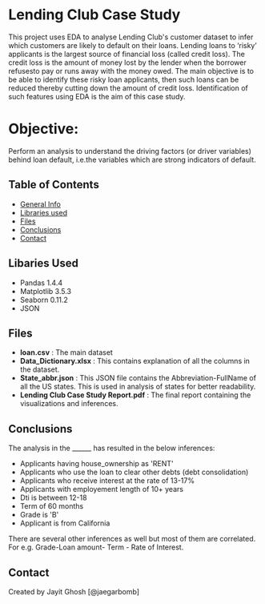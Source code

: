 # Lending Club Case Study
This project uses EDA to analyse Lending Club's customer dataset to infer which customers are likely to default on their loans. Lending loans to ‘risky’ applicants is the largest source of financial loss (called credit loss). The credit loss is the amount of money lost by the lender  when the borrower refusesto pay or runs away with the money owed.   The main objective is to be able to identify these risky loan applicants, then such loans can be reduced thereby cutting down the amount of credit loss. Identification of such features using EDA is the aim of this case study.   

# Objective:
Perform an analysis to understand the driving factors (or driver variables) behind loan default, i.e.the variables which are strong indicators of default.

## Table of Contents
* [General Info](#general-information)
* [Libraries used](#libary-used)
* [Files](#files)
* [Conclusions](#conclusions)
* [Contact](#Contact)

<!-- You can include any other section that is pertinent to your problem -->

## Libaries Used
- Pandas 1.4.4
- Matplotlib 3.5.3
- Seaborn 0.11.2
- JSON

## Files
- **loan.csv** : The main dataset
- **Data_Dictionary.xlsx** : This contains explanation of all the columns in the dataset. 
- **State_abbr.json** : This JSON file contains the Abbreviation-FullName of all the US states. This is used in analysis of states for better readability.
- **Lending Club Case Study Report.pdf** : The final report containing the visualizations and inferences.

## Conclusions
The analysis in the ______ has resulted in the below inferences:

- Applicants having house_ownership as 'RENT'
- Applicants who use the loan to clear other debts (debt consolidation)
- Applicants who receive interest at the rate of 13-17%
- Applicants with employement length of 10+ years
- Dti is between 12-18
- Term of 60 months
- Grade is 'B'
- Applicant is from California

There are several other inferences as well but most of them are correlated. For e.g. Grade-Loan amount- Term - Rate of Interest.

## Contact
Created by Jayit Ghosh [@jaegarbomb]